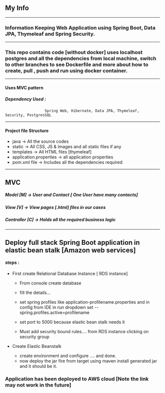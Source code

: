 ## My Info
------------
### Information Keeping Web Application using Spring Boot, Data JPA, Thymeleaf and Spring  Security.

---------------------------------
### This repo contains code [without docker] uses localhost postgres and all the dependencies from local machine, switch to other branches to see Dockerfile and more about how to create, pull , push and run using docker container.
---------------------------------
#### Uses MVC pattern

##### Dependency Used : 
                      Spring Web, Hibernate, Data JPA, Thymeleaf, Security, PostgresSQL 
                      
----------------------------------------------------------------------
#### Project file Structure

- java -> All the source codes
- static -> All CSS, JS & Images and all static files if any
- templates -> All HTML files [thymeleaf]
- application.properties -> all application properties
- pom.xml file -> Includes all the dependencies required 
----------------------------------------------------------------------

MVC
-------- 
##### Model [M] -> User and Contact [ One User have many contacts]

##### View [V] -> View pages [.html] files in our cases

##### Controller [C] -> Holds all the required business logic

---------------------------------------------------------------

## Deploy full stack Spring Boot application in elastic bean stalk [Amazon web services]

####  steps : 

- First create Relational Database Instance [ RDS instance]
   - From console create database
   - fill the details...
   - set spring profiles like application-profilename.properties and in config from IDE in run dropdown set --spring.profiles.active=profilename
   - set port to 5000 because elastic bean stalk needs it

  - Must add security bound rules.... from RDS instance clicking on security group
  
- Create Elastic Beanstalk
  - create environment and configure .... and done. 
  - now deploy the jar fire from target using maven install generated jar and it should be it. 

### Application has been deployed to AWS cloud [Note the link may not work in the future]

